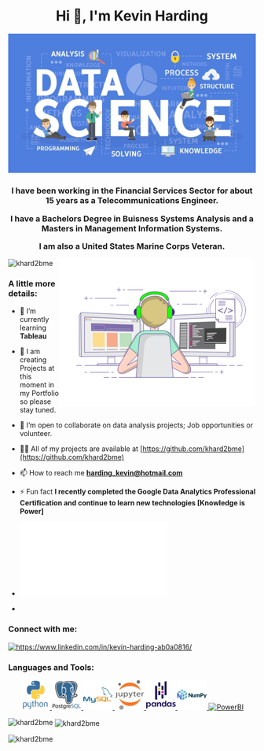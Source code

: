 
<h1 align="center">Hi 👋, I'm Kevin Harding</h1>
<div align="center"> <img src="https://raw.githubusercontent.com/khard2bme/khard2bme/main/datascience.jpg"> </div>
<h3 align="center">
  I have been working in the Financial Services Sector for about 15 years as a Telecommunications Engineer.
  
  
  I have a Bachelors Degree in Buisness Systems Analysis and a Masters in Management Information Systems.
  
  
  I am also a United States Marine Corps Veteran.
  </h3>
  
<img align="right" alt="Coding" width="400" src="https://raw.githubusercontent.com/devSouvik/devSouvik/master/gif3.gif">
<p align="left"> <img src="https://komarev.com/ghpvc/?username=khard2bme&label=Profile%20views&color=0e75b6&style=flat" alt="khard2bme" /> </p>


<h3 align="left"> A little more details:</h3>

- 🌱 I’m currently learning **Tableau**
- 👀 I am creating Projects at this moment in my Portfolio so please stay tuned.
- 💞️ I’m open to collaborate on data analysis projects; Job opportunities or volunteer.

- 👨‍💻 All of my projects are available at [https://github.com/khard2bme](https://github.com/khard2bme)

- 📫 How to reach me **harding_kevin@hotmail.com**

- ⚡ Fun fact **I recently completed the Google Data Analytics Professional Certification and continue to learn new technologies [Knowledge is Power]**

- ![IMG](/img/Google_Data_Analytics.pdf)

- 

<h3 align="left">Connect with me:</h3>
<p align="left">
<a href="https://www.linkedin.com/in/kevin-harding-ab0a0816/" target="blank"><img align="center" src="https://raw.githubusercontent.com/khard2bme/github-profile-readme-generator/master/src/images/icons/Social/linked-in-alt.svg" alt="https://www.linkedin.com/in/kevin-harding-ab0a0816/" height="30" width="40" /></a>
</p>

<h3 align="left">Languages and Tools:</h3>
<p align="center">
  <a href="https://www.python.org/" target="_blank" rel="noreferrer"> <img src="https://github.com/devicons/devicon/blob/master/icons/python/python-original-wordmark.svg" title="Python" alt="Python" width="60" height="60"/> </a> 
  <a href="https://www.postgresql.org/" target="_blank" rel="noreferrer"> <img src="https://github.com/devicons/devicon/blob/master/icons/postgresql/postgresql-original-wordmark.svg" title="PostgreSQL" alt="PostgreSQL" width="60" height="60"/> </a> 
 <a href="https://www.mysql.com/" target="_blank" rel="noreferrer"> <img src="https://github.com/devicons/devicon/blob/master/icons/mysql/mysql-original-wordmark.svg" title="MySQL"  alt="MySQL" width="60" height="60"/> </a>
  <a href="https://jupyter.org/" target="_blank" rel="noreferrer"> <img src="https://github.com/devicons/devicon/blob/master/icons/jupyter/jupyter-original-wordmark.svg" title="Jupyter" alt="Jupyter" width="60" height="60"/> </a>
  <a href="https://pandas.pydata.org/" target="_blank" rel="noreferrer"> <img src="https://github.com/devicons/devicon/blob/master/icons/pandas/pandas-original-wordmark.svg" title="Pandas" alt="Pandas" width="60" height="60"/> </a>
  <a href="https://numpy.org/" target="_blank" rel="noreferrer"> <img src="https://github.com/devicons/devicon/blob/master/icons/numpy/numpy-original-wordmark.svg" title="Numpy" alt="Numpy" width="60" height="60"/> </a>
  <a href="https://www.microsoft.com/en-us/download/details.aspx?id=58494" target="_blank" rel="noreferrer"> <img src="https://github.com/microsoft/PowerBI-Icons/blob/main/PNG/Desktop.png" title="PowerBI" alt="PowerBI" width="60" height="60"/> </a>
</p>

<p><img align="left" src="https://github-readme-stats.vercel.app/api/top-langs?username=khard2bme&show_icons=true&locale=en&layout=compact&theme=tokyonight" alt="khard2bme" /></p>

<p>&nbsp;<img align="center" src="https://github-readme-stats.vercel.app/api?username=khard2bme&show_icons=true&locale=en&theme=tokyonight" alt="khard2bme" /></p>

<p><img align="center" src="https://github-readme-streak-stats.herokuapp.com/?user=khard2bme&theme=tokyonight" alt="khard2bme" /></p>
